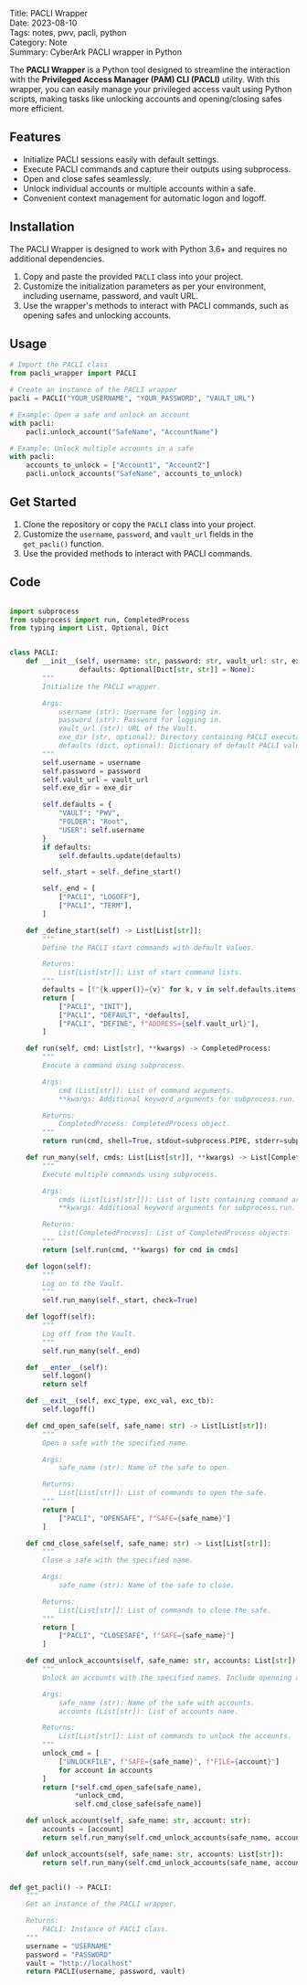 Title: PACLI Wrapper  
Date: 2023-08-10      
Tags: notes, pwv, pacli, python  
Category: Note  
Summary: CyberArk PACLI wrapper in Python  


The **PACLI Wrapper** is a Python tool designed to streamline the interaction with the **Privileged Access Manager (PAM) CLI (PACLI)** utility. With this wrapper, you can easily manage your privileged access vault using Python scripts, making tasks like unlocking accounts and opening/closing safes more efficient.

## Features

- Initialize PACLI sessions easily with default settings.
- Execute PACLI commands and capture their outputs using subprocess.
- Open and close safes seamlessly.
- Unlock individual accounts or multiple accounts within a safe.
- Convenient context management for automatic logon and logoff.

## Installation

The PACLI Wrapper is designed to work with Python 3.6+ and requires no additional dependencies.

1. Copy and paste the provided `PACLI` class into your project.
2. Customize the initialization parameters as per your environment, including username, password, and vault URL.
3. Use the wrapper's methods to interact with PACLI commands, such as opening safes and unlocking accounts.

## Usage

```python
# Import the PACLI class
from pacli_wrapper import PACLI

# Create an instance of the PACLI wrapper
pacli = PACLI("YOUR_USERNAME", "YOUR_PASSWORD", "VAULT_URL")

# Example: Open a safe and unlock an account
with pacli:
    pacli.unlock_account("SafeName", "AccountName")

# Example: Unlock multiple accounts in a safe
with pacli:
    accounts_to_unlock = ["Account1", "Account2"]
    pacli.unlock_accounts("SafeName", accounts_to_unlock)
```

## Get Started

1. Clone the repository or copy the `PACLI` class into your project.
2. Customize the `username`, `password`, and `vault_url` fields in the `get_pacli()` function.
3. Use the provided methods to interact with PACLI commands.


## Code

```python

import subprocess
from subprocess import run, CompletedProcess
from typing import List, Optional, Dict


class PACLI:
    def __init__(self, username: str, password: str, vault_url: str, exe_dir: str = ".",
                 defaults: Optional[Dict[str, str]] = None):
        """
        Initialize the PACLI wrapper.

        Args:
            username (str): Username for logging in.
            password (str): Password for logging in.
            vault_url (str): URL of the Vault.
            exe_dir (str, optional): Directory containing PACLI executable. Defaults to ".".
            defaults (dict, optional): Dictionary of default PACLI values. Defaults to None.
        """
        self.username = username
        self.password = password
        self.vault_url = vault_url
        self.exe_dir = exe_dir

        self.defaults = {
            "VAULT": "PWV",
            "FOLDER": "Root",
            "USER": self.username
        }
        if defaults:
            self.defaults.update(defaults)

        self._start = self._define_start()

        self._end = [
            ["PACLI", "LOGOFF"],
            ["PACLI", "TERM"],
        ]

    def _define_start(self) -> List[List[str]]:
        """
        Define the PACLI start commands with default values.

        Returns:
            List[List[str]]: List of start command lists.
        """
        defaults = [f"{k.upper()}={v}" for k, v in self.defaults.items()]
        return [
            ["PACLI", "INIT"],
            ["PACLI", "DEFAULT", *defaults],
            ["PACLI", "DEFINE", f"ADDRESS={self.vault_url}"],
        ]

    def run(self, cmd: List[str], **kwargs) -> CompletedProcess:
        """
        Execute a command using subprocess.

        Args:
            cmd (List[str]): List of command arguments.
            **kwargs: Additional keyword arguments for subprocess.run.

        Returns:
            CompletedProcess: CompletedProcess object.
        """
        return run(cmd, shell=True, stdout=subprocess.PIPE, stderr=subprocess.PIPE, cwd=self.exe_dir, **kwargs)

    def run_many(self, cmds: List[List[str]], **kwargs) -> List[CompletedProcess]:
        """
        Execute multiple commands using subprocess.

        Args:
            cmds (List[List[str]]): List of lists containing command arguments.
            **kwargs: Additional keyword arguments for subprocess.run.

        Returns:
            List[CompletedProcess]: List of CompletedProcess objects.
        """
        return [self.run(cmd, **kwargs) for cmd in cmds]

    def logon(self):
        """
        Log on to the Vault.
        """
        self.run_many(self._start, check=True)

    def logoff(self):
        """
        Log off from the Vault.
        """
        self.run_many(self._end)

    def __enter__(self):
        self.logon()
        return self

    def __exit__(self, exc_type, exc_val, exc_tb):
        self.logoff()

    def cmd_open_safe(self, safe_name: str) -> List[List[str]]:
        """
        Open a safe with the specified name.

        Args:
            safe_name (str): Name of the safe to open.

        Returns:
            List[List[str]]: List of commands to open the safe.
        """
        return [
            ["PACLI", "OPENSAFE", f"SAFE={safe_name}"]
        ]

    def cmd_close_safe(self, safe_name: str) -> List[List[str]]:
        """
        Close a safe with the specified name.

        Args:
            safe_name (str): Name of the safe to close.

        Returns:
            List[List[str]]: List of commands to close the safe.
        """
        return [
            ["PACLI", "CLOSESAFE", f"SAFE={safe_name}"]
        ]

    def cmd_unlock_accounts(self, safe_name: str, accounts: List[str]) -> List[List[str]]:
        """
        Unlock an accounts with the specified names. Include openning and closing a safe.

        Args:
            safe_name (str): Name of the safe with accounts.
            accounts (List[str]): List of accounts name.

        Returns:
            List[List[str]]: List of commands to unlock the accounts.
        """
        unlock_cmd = [
            ["UNLOCKFILE", f"SAFE={safe_name}", f"FILE={account}"]
            for account in accounts
        ]
        return [*self.cmd_open_safe(safe_name),
                *unlock_cmd,
                self.cmd_close_safe(safe_name)]

    def unlock_account(self, safe_name: str, account: str):
        accounts = [account]
        return self.run_many(self.cmd_unlock_accounts(safe_name, accounts))

    def unlock_accounts(self, safe_name: str, accounts: List[str]):
        return self.run_many(self.cmd_unlock_accounts(safe_name, accounts))


def get_pacli() -> PACLI:
    """
    Get an instance of the PACLI wrapper.

    Returns:
        PACLI: Instance of PACLI class.
    """
    username = "USERNAME"
    password = "PASSWORD"
    vault = "http://localhost"
    return PACLI(username, password, vault)


```
